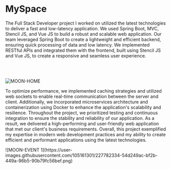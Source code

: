 
<h1>MySpace</h1>
<p>
The Full Stack Developer project I worked on utilized the latest technologies to deliver a fast and low-latency application. We used Spring Boot, MVC, Stencil JS, and Vue JS to build a robust and scalable web application.  Our team leveraged Spring Boot to create a lightweight and efficient backend, ensuring quick processing of data and low latency. We implemented RESTful APIs and integrated them with the frontend, built using Stencil JS and Vue JS, to create a responsive and seamless user experience.
</p><br></br>

![MOON-HOME](https://user-images.githubusercontent.com/105161301/227782274-6ded906f-35b2-498e-aa84-12e785aca49f.png)

<p>
To optimize performance, we implemented caching strategies and utilized web sockets to enable real-time communication between the server and client. Additionally, we incorporated microservices architecture and containerization using Docker to enhance the application's scalability and resilience.  
Throughout the project, we prioritized testing and continuous integration to ensure the stability and reliability of our application. As a result, we delivered a high-performing and user-friendly web application that met our client's business requirements.  Overall, this project exemplified my expertise in modern web development practices and my ability to create efficient and performant applications using the latest technologies.    </p>  
![MOON-EVENT 1](https://user-images.githubusercontent.com/105161301/227782334-54d249ac-bf2b-449a-96b5-90b79fc56bef.png)
